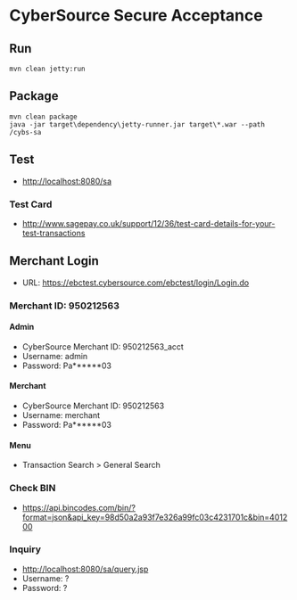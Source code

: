 CyberSource Secure Acceptance
=============================

## Run

```term
mvn clean jetty:run
```

## Package

```term
mvn clean package
java -jar target\dependency\jetty-runner.jar target\*.war --path /cybs-sa
```

## Test
 - [http://localhost:8080/sa](http://localhost:8080/sa)

### Test Card
 - http://www.sagepay.co.uk/support/12/36/test-card-details-for-your-test-transactions

## Merchant Login
- URL: https://ebctest.cybersource.com/ebctest/login/Login.do

### Merchant ID: 950212563

#### Admin
 - CyberSource Merchant ID: 950212563_acct
 - Username: admin
 - Password: Pa******03

#### Merchant
 - CyberSource Merchant ID: 950212563
 - Username: merchant
 - Password: Pa******03

#### Menu
- Transaction Search > General Search

### Check BIN
 - https://api.bincodes.com/bin/?format=json&api_key=98d50a2a93f7e326a99fc03c4231701c&bin=401200

### Inquiry
 - [http://localhost:8080/sa/query.jsp](http://localhost:8080/sa/query.jsp)
 - Username: ?
 - Password: ?
